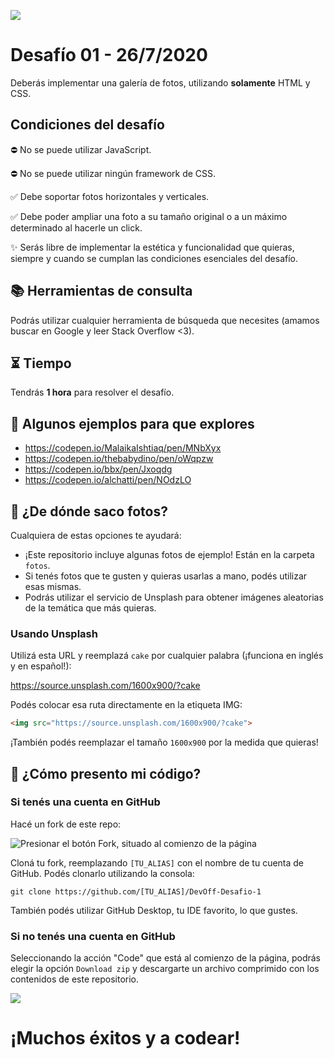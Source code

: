 ![](https://static-cdn.jtvnw.net/jtv_user_pictures/fb425ddf-5e67-4c84-9210-8065809675f7-profile_banner-480.png)

# Desafío 01 - 26/7/2020

Deberás implementar una galería de fotos, utilizando **solamente** HTML y CSS.

## Condiciones del desafío

⛔ No se puede utilizar JavaScript.

⛔ No se puede utilizar ningún framework de CSS.

✅ Debe soportar fotos horizontales y verticales.

✅ Debe poder ampliar una foto a su tamaño original o a un máximo determinado al hacerle un click.

✨ Serás libre de implementar la estética y funcionalidad que quieras, siempre y cuando se cumplan las condiciones esenciales del desafío.

## 📚 Herramientas de consulta

Podrás utilizar cualquier herramienta de búsqueda que necesites (amamos buscar en Google y leer Stack Overflow <3).

## ⏳ Tiempo

Tendrás **1 hora** para resolver el desafío.

## 🌈 Algunos ejemplos para que explores

- https://codepen.io/MalaikaIshtiaq/pen/MNbXyx
- https://codepen.io/thebabydino/pen/oWqpzw
- https://codepen.io/bbx/pen/Jxoqdg
- https://codepen.io/alchatti/pen/NOdzLO

## 📸 ¿De dónde saco fotos?

Cualquiera de estas opciones te ayudará:

- ¡Este repositorio incluye algunas fotos de ejemplo! Están en la carpeta `fotos`.
- Si tenés fotos que te gusten y quieras usarlas a mano, podés utilizar esas mismas. 
- Podrás utilizar el servicio de Unsplash para obtener imágenes aleatorias de la temática que más quieras.


### Usando Unsplash

Utilizá esta URL y reemplazá `cake` por cualquier palabra (¡funciona en inglés y en español!):

https://source.unsplash.com/1600x900/?cake

Podés colocar esa ruta directamente en la etiqueta IMG:

```html
<img src="https://source.unsplash.com/1600x900/?cake">
```

¡También podés reemplazar el tamaño `1600x900` por la medida que quieras!

## 🤔 ¿Cómo presento mi código?

### Si tenés una cuenta en GitHub

Hacé un fork de este repo:

![Presionar el botón Fork, situado al comienzo de la página](https://docs.github.com/assets/images/help/repository/fork_button.jpg)

Cloná tu fork, reemplazando `[TU_ALIAS]` con el nombre de tu cuenta de GitHub. Podés clonarlo utilizando la consola:

```
git clone https://github.com/[TU_ALIAS]/DevOff-Desafio-1
```

También podés utilizar GitHub Desktop, tu IDE favorito, lo que gustes.

### Si no tenés una cuenta en GitHub

Seleccionando la acción "Code" que está al comienzo de la página, podrás elegir la opción `Download zip` y descargarte un archivo comprimido con los contenidos de este repositorio.

![](https://docs.github.com/assets/images/help/repository/https-url-clone.png)

# ¡Muchos éxitos y a codear!
